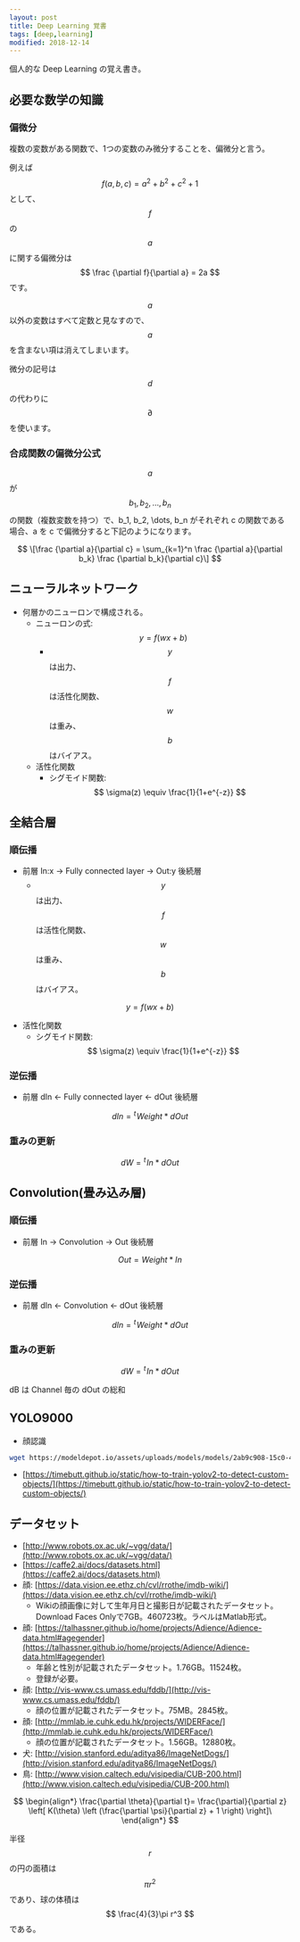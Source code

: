 ```yaml
---
layout: post
title: Deep Learning 覚書
tags: [deep,learning]
modified: 2018-12-14
---
```


個人的な Deep Learning の覚え書き。

## 必要な数学の知識

### 偏微分

複数の変数がある関数で、1つの変数のみ微分することを、偏微分と言う。

例えば $$ f(a, b, c) = a^2 + b^2 + c^2 + 1 $$ として、$$ f $$ の $$ a $$ に関する偏微分は $$ \frac {\partial f}{\partial a} = 2a $$ です。

$$ a $$ 以外の変数はすべて定数と見なすので、$$ a $$ を含まない項は消えてしまいます。

微分の記号は $$ d $$ の代わりに $$ \partial $$ を使います。

### 合成関数の偏微分公式

$$ a $$ が $$ b_1, b_2, \dots, b_n $$ の関数（複数変数を持つ）で、b_1, b_2, \dots, b_n がそれぞれ c の関数である場合、a を c で偏微分すると下記のようになります。

$$ \[\frac {\partial a}{\partial c} = \sum_{k=1}^n \frac {\partial a}{\partial b_k} \frac {\partial b_k}{\partial c}\] $$

## ニューラルネットワーク

- 何層かのニューロンで構成される。
  - ニューロンの式: $$ y = f \left( wx + b \right) $$
    - $$ y $$ は出力、$$ f $$ は活性化関数、$$ w $$ は重み、$$ b $$ はバイアス。
  - 活性化関数
    - シグモイド関数: $$ \sigma(z) \equiv \frac{1}{1+e^{-z}} $$

## 全結合層

### 順伝播

- 前層 In:x → Fully connected layer → Out:y 後続層
  - $$ y $$ は出力、$$ f $$ は活性化関数、$$ w $$ は重み、$$ b $$ はバイアス。

$$ y = f \left( wx + b \right) $$

- 活性化関数
  - シグモイド関数: $$ \sigma(z) \equiv \frac{1}{1+e^{-z}} $$

### 逆伝播

- 前層 dIn ← Fully connected layer ← dOut 後続層

$$ dIn = {}^t\!Weight * dOut $$

### 重みの更新

$$ dW = {}^t\!In * dOut $$

## Convolution(畳み込み層)

### 順伝播

- 前層 In → Convolution → Out 後続層

$$ Out = Weight * In $$

### 逆伝播

- 前層 dIn ← Convolution ← dOut 後続層

$$ dIn = {}^t\!Weight * dOut $$

### 重みの更新

$$ dW = {}^t\!In * dOut $$

dB は Channel 毎の dOut の総和

## YOLO9000

- 顔認識

```bash
wget https://modeldepot.io/assets/uploads/models/models/2ab9c908-15c0-438d-905e-e75363c52c72_azFace.zip -O azFace.zip
```

- [https://timebutt.github.io/static/how-to-train-yolov2-to-detect-custom-objects/](https://timebutt.github.io/static/how-to-train-yolov2-to-detect-custom-objects/)

## データセット

- [http://www.robots.ox.ac.uk/~vgg/data/](http://www.robots.ox.ac.uk/~vgg/data/)
- [https://caffe2.ai/docs/datasets.html](https://caffe2.ai/docs/datasets.html)
- 顔: [https://data.vision.ee.ethz.ch/cvl/rrothe/imdb-wiki/](https://data.vision.ee.ethz.ch/cvl/rrothe/imdb-wiki/)
  - Wikiの顔画像に対して生年月日と撮影日が記載されたデータセット。Download Faces Onlyで7GB。460723枚。ラベルはMatlab形式。
- 顔: [https://talhassner.github.io/home/projects/Adience/Adience-data.html#agegender](https://talhassner.github.io/home/projects/Adience/Adience-data.html#agegender)
  - 年齢と性別が記載されたデータセット。1.76GB。11524枚。
  - 登録が必要。
- 顔: [http://vis-www.cs.umass.edu/fddb/](http://vis-www.cs.umass.edu/fddb/)
  - 顔の位置が記載されたデータセット。75MB。2845枚。
- 顔: [http://mmlab.ie.cuhk.edu.hk/projects/WIDERFace/](http://mmlab.ie.cuhk.edu.hk/projects/WIDERFace/)
  - 顔の位置が記載されたデータセット。1.56GB。12880枚。
- 犬: [http://vision.stanford.edu/aditya86/ImageNetDogs/](http://vision.stanford.edu/aditya86/ImageNetDogs/)
- 鳥: [http://www.vision.caltech.edu/visipedia/CUB-200.html](http://www.vision.caltech.edu/visipedia/CUB-200.html)

$$
\begin{align*}
\frac{\partial \theta}{\partial t}= \frac{\partial}{\partial z}
\left[ K(\theta) \left (\frac{\partial \psi}{\partial z} + 1 \right) \right]\
\end{align*}
$$

半径 $$ r $$ の円の面積は $$ \pi r^2 $$ であり、球の体積は $$ \frac{4}{3}\pi r^3  $$ である。
